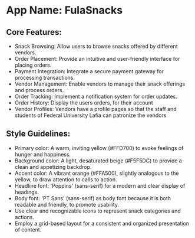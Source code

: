 # **App Name**: FulaSnacks

## Core Features:

- Snack Browsing: Allow users to browse snacks offered by different vendors.
- Order Placement: Provide an intuitive and user-friendly interface for placing orders.
- Payment Integration: Integrate a secure payment gateway for processing transactions.
- Vendor Management: Enable vendors to manage their snack offerings and process orders.
- Order Tracking: Implement a notification system for order updates.
- Order History: Display the users orders, for their account
- Vendor Profiles: Vendors have a profile pages so that the staff and students of Federal University Lafia can patronize the vendors

## Style Guidelines:

- Primary color: A warm, inviting yellow (#FFD700) to evoke feelings of hunger and happiness.
- Background color: A light, desaturated beige (#F5F5DC) to provide a clean and appetizing backdrop.
- Accent color: A vibrant orange (#FFA500), slightly analogous to the yellow, to draw attention to calls to action.
- Headline font: 'Poppins' (sans-serif) for a modern and clear display of headings.
- Body font: 'PT Sans' (sans-serif) as body font because it is both readable and friendly, to promote usability.
- Use clear and recognizable icons to represent snack categories and actions.
- Employ a grid-based layout for a consistent and organized presentation of content.